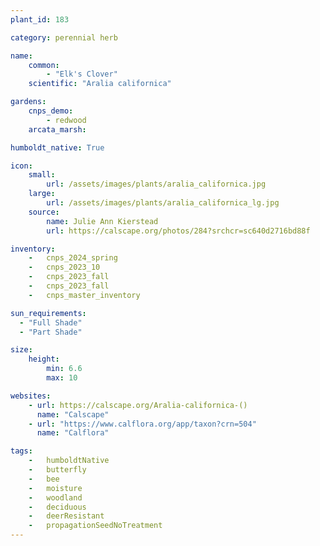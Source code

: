 ```yaml
---
plant_id: 183 

category: perennial herb

name: 
    common: 
        - "Elk's Clover"   
    scientific: "Aralia californica" 

gardens:
    cnps_demo:
        - redwood
    arcata_marsh:

humboldt_native: True

icon: 
    small: 
        url: /assets/images/plants/aralia_californica.jpg 
    large: 
        url: /assets/images/plants/aralia_californica_lg.jpg 
    source: 
        name: Julie Ann Kierstead 
        url: https://calscape.org/photos/284?srchcr=sc640d2716bd88f 

inventory: 
    -   cnps_2024_spring
    -   cnps_2023_10
    -   cnps_2023_fall
    -   cnps_2023_fall
    -   cnps_master_inventory

sun_requirements:
  - "Full Shade"
  - "Part Shade"

size:
    height: 
        min: 6.6
        max: 10

websites:
    - url: https://calscape.org/Aralia-californica-() 
      name: "Calscape"
    - url: "https://www.calflora.org/app/taxon?crn=504"
      name: "Calflora"

tags:  
    -   humboldtNative
    -   butterfly
    -   bee
    -   moisture
    -   woodland
    -   deciduous
    -   deerResistant
    -   propagationSeedNoTreatment
---
```

